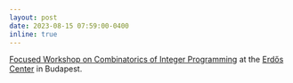 ```yaml
---
layout: post
date: 2023-08-15 07:59:00-0400
inline: true
---
```


[Focused Workshop on Combinatorics of Integer Programming](https://erdoscenter.renyi.hu/events/focused-workshop-combinatorics-integer-programming) at the [Erdős Center](erdoscenter.renyi.hu) in Budapest.